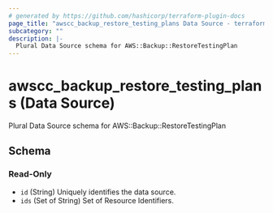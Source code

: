 ```yaml
---
# generated by https://github.com/hashicorp/terraform-plugin-docs
page_title: "awscc_backup_restore_testing_plans Data Source - terraform-provider-awscc"
subcategory: ""
description: |-
  Plural Data Source schema for AWS::Backup::RestoreTestingPlan
---
```


# awscc_backup_restore_testing_plans (Data Source)

Plural Data Source schema for AWS::Backup::RestoreTestingPlan



<!-- schema generated by tfplugindocs -->
## Schema

### Read-Only

- `id` (String) Uniquely identifies the data source.
- `ids` (Set of String) Set of Resource Identifiers.
